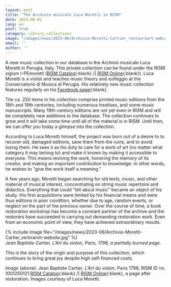 ```yaml
---
layout: post
title: "The Archivio musicale Luca Moretti in RISM"
date: 2023-06-01
lang: en
post: true
category: library_collections
image: "/images/news/2023-06/Archivio-Moretti-Cartier_restauriert-website.jpg"
email: ''
author: ''
---
```


A new music collection in our database is the Archivio musicale Luca Moretti in Perugia, Italy. This private collection can be found under the RISM siglum I-PEmoretti ([RISM Catalog](https://opac.rism.info/search?View=rism&siglum=I-PEmoretti){:blank} /| [RISM Online](https://rism.online/institutions/51007141){:blank}). Luca Moretti is a violist and teaches music theory and solfeggio at the Conservatorio di Musica di Perugia. His relatively new music collection features regularly on his [Facebook page](https://www.facebook.com/profile.php?id=100077097931527){:blank}.  

The ca. 250 items in his collection comprise printed music editions from the 18th and 19th centuries, including numerous treatises, and some music manuscripts. Many 19th-century editions are not yet even in RISM and will be completely new additions to the database. The collection continues to grow and it will take some time until all of the material is in RISM. Until then, we can offer you today a glimpse into the collection.  

According to Luca Moretti himself, the project was born out of a desire to to recover old, damaged editions, save them from the ruins, and to avoid losing them. He sees it as his duty to care for a work of art (no matter what category it may belong to) and make it known by making it accessible to everyone. This means reviving the work, honoring the memory of its creator, and making an important contribution to knowledge. In other words, he wishes to "give the work itself a meaning."  

A few years ago, Moretti began searching for old texts, music, and other material of musical interest, concentrating on string music repertoire and didactics. Everything that could "tell about music" became an object of his study. His first acquisitions were limited by his financial means and were thus editions in poor condition, whether due to age, random events, or neglect on the part of the previous owner. Over the course of time, a book restoration workshop has become a constant partner of the archive and the restorers have succeeded in carrying out demanding restoration work. Even from an economic point of view, they have achieved extraordinary results.  

{% include image file="/images/news/2023-06/Archivio-Moretti-Cartier_verbrannt-website.jpg" %}  
_Jean Baptiste Cartier, L’Art du violon, Paris, 1798, a partially burned page._  

This is the story of the origin and purpose of this collection, which continues to bring great joy despite high self-financed costs.  

_Image_ (above): Jean Baptiste Cartier, _L’Art du violon_, Paris 1798, RISM ID no. 1001250121 [RISM Catalog](https://opac.rism.info/search?id=1001250121&View=rism){:blank} /| [RISM Online](https://rism.online/sources/1001250121){:blank}, a page after restoration. Images courtesy of Luca Moretti.
